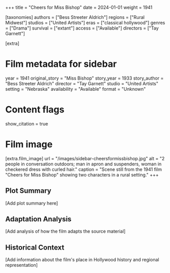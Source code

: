 +++
title = "Cheers for Miss Bishop"
date = 2024-01-01
weight = 1941

[taxonomies]
authors = ["Bess Streeter Aldrich"]
regions = ["Rural Midwest"]
studios = ["United Artists"]
eras = ["classical hollywood"]
genres = ["Drama"]
survival = ["extant"]
access = ["Available"]
directors = ["Tay Garnett"]

[extra]
# Film metadata for sidebar
year = 1941
original_story = "Miss Bishop"
story_year = 1933
story_author = "Bess Streeter Aldrich"
director = "Tay Garnett"
studio = "United Artists"
setting = "Nebraska"
availability = "Available"
format = "Unknown"

# Content flags
show_citation = true

# Film image
[extra.film_image]
url = "/images/sidebar-cheersformissbishop.jpg"
alt = "2 people in conversation outdoors; man in apron and suspenders, woman in checkered dress with curled hair."
caption = "Scene still from the 1941 film \"Cheers for Miss Bishop\" showing two characters in a rural setting."
+++

## Plot Summary

[Add plot summary here]

## Adaptation Analysis

[Add analysis of how the film adapts the source material]

## Historical Context

[Add information about the film's place in Hollywood history and regional representation]



